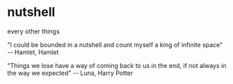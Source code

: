 # nutshell
every other things

"I could be bounded in a nutshell and count myself a king of infinite space" -- Hamlet, Hamlet

"Things we lose have a way of coming back to us in the end, if not always in the way we expected" -- Luna, Harry Potter
